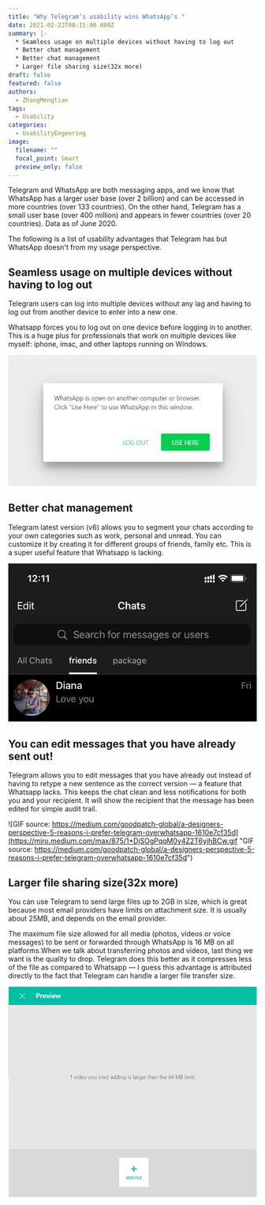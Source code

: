 ```yaml
---
title: "Why Telegram’s usability wins WhatsApp’s "
date: 2021-02-22T00:15:00.000Z
summary: |-
  * Seamless usage on multiple devices without having to log out
  * Better chat management
  * Better chat management
  * Larger file sharing size(32x more)
draft: false
featured: false
authors:
  - ZhangMengtian
tags:
  - Usability
categories:
  - UsabilityEngeering
image:
  filename: ""
  focal_point: Smart
  preview_only: false
---
```

Telegram and WhatsApp are both messaging apps, and we know that WhatsApp has a larger user base (over 2 billion) and can be accessed in more countries (over 133 countries). On the other hand, Telegram has a small user base (over 400 million) and appears in fewer countries (over 20 countries). Data as of June 2020.

The following is a list of usability advantages that Telegram has but WhatsApp doesn't from my usage perspective.

## **Seamless usage on multiple devices without having to log out**

Telegram users can log into multiple devices without any lag and having to log out from another device to enter into a new one.

Whatsapp forces you to log out on one device before logging in to another.
This is a huge plus for professionals that work on multiple devices like myself: iphone, imac, and other laptops running on Windows.

![Whatsapp screenshot](1.png "Whatsapp screenshot")

## **Better chat management**

Telegram latest version (v6) allows you to segment your chats according to your own categories such as work, personal and unread. You can customize it by creating it for different groups of friends, family etc. This is a super useful feature that Whatsapp is lacking.

![Telegram screenshot](2.png "Telegram screenshot")

## **You can edit messages that you have already sent out!**

Telegram allows you to edit messages that you have already out instead of having to retype a new sentence as the correct version — a feature that Whatsapp lacks.
This keeps the chat clean and less notifications for both you and your recipient.
It will show the recipient that the message has been edited for simple audit trail. 

![GIF source: https://medium.com/goodpatch-global/a-designers-perspective-5-reasons-i-prefer-telegram-overwhatsapp-1610e7cf35d](https://miro.medium.com/max/875/1*DjSOgPqqM0y4Z2T6yjhBCw.gif "GIF source: https://medium.com/goodpatch-global/a-designers-perspective-5-reasons-i-prefer-telegram-overwhatsapp-1610e7cf35d")

## Larger file sharing size(32x more)

You can use Telegram to send large files up to 2GB in size, which is great because most email providers have limits on attachment size. It is usually about 25MB, and depends on the email provider.

The maximum file size allowed for all media (photos, videos or voice messages) to be sent or forwarded through WhatsApp is 16 MB on all platforms.When we talk about transferring photos and videos, last thing we want is the quality to drop. Telegram does this better as it compresses less of the file as compared to Whatsapp — I guess this advantage is attributed directly to the fact that Telegram can handle a larger file transfer size.

![Whatsapp screenshot](3.png "Whatsapp screenshot")
